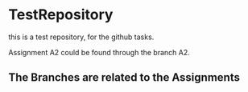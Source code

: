 # TestRepository
this is a test repository, for the github tasks.

Assignment A2 could be found through the branch A2.

## The Branches are related to the Assignments
